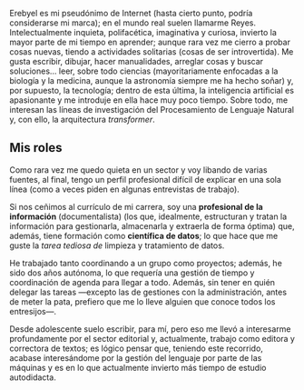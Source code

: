 Erebyel es mi pseudónimo de Internet (hasta cierto punto, podría considerarse mi marca); en el mundo real suelen llamarme Reyes. Intelectualmente inquieta, polifacética, imaginativa y curiosa, invierto la mayor parte de mi tiempo en aprender; aunque rara vez me cierro a probar cosas nuevas, tiendo a actividades solitarias (cosas de ser introvertida). Me gusta escribir, dibujar, hacer manualidades, arreglar cosas y buscar soluciones… leer, sobre todo ciencias (mayoritariamente enfocadas a la biología y la medicina, aunque la astronomía siempre me ha hecho soñar) y, por supuesto, la tecnología; dentro de esta última, la inteligencia artificial es apasionante y me introduje en ella hace muy poco tiempo. Sobre todo, me interesan las líneas de investigación del Procesamiento de Lenguaje Natural y, con ello, la arquitectura *transformer*.

## Mis roles
Como rara vez me quedo quieta en un sector y voy libando de varias fuentes, al final, tengo un perfil profesional difícil de explicar en una sola línea (como a veces piden en algunas entrevistas de trabajo).

Si nos ceñimos al currículo de mi carrera, soy una **profesional de la información** (documentalista) (los que, idealmente, estructuran y tratan la información para gestionarla, almacenarla y extraerla de forma óptima) que, además, tiene formación como **científica de datos**; lo que hace que me guste la *tarea tediosa de* limpieza y tratamiento de datos.

He trabajado tanto coordinando a un grupo como proyectos; además, he sido dos años autónoma, lo que requería una gestión de tiempo y coordinación de agenda para llegar a todo. Además, sin tener en quién delegar las tareas —excepto las de gestiones con la administración, antes de meter la pata, prefiero que me lo lleve alguien que conoce todos los entresijos—.

Desde adolescente suelo escribir, para mí, pero eso me llevó a interesarme profundamente por el sector editorial y, actualmente, trabajo como editora y correctora de textos; es lógico pensar que, teniendo este recorrido, acabase interesándome por la gestión del lenguaje por parte de las máquinas y es en lo que actualmente invierto más tiempo de estudio autodidacta.
